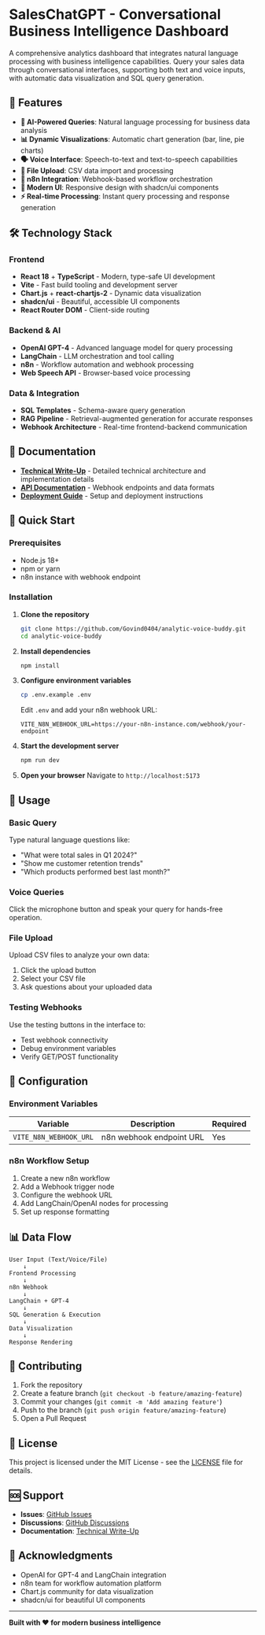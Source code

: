 # SalesChatGPT - Conversational Business Intelligence Dashboard

A comprehensive analytics dashboard that integrates natural language processing with business intelligence capabilities. Query your sales data through conversational interfaces, supporting both text and voice inputs, with automatic data visualization and SQL query generation.

## 🚀 Features

- **🤖 AI-Powered Queries**: Natural language processing for business data analysis
- **📊 Dynamic Visualizations**: Automatic chart generation (bar, line, pie charts)
- **🗣️ Voice Interface**: Speech-to-text and text-to-speech capabilities
- **📁 File Upload**: CSV data import and processing
- **🔗 n8n Integration**: Webhook-based workflow orchestration
- **📱 Modern UI**: Responsive design with shadcn/ui components
- **⚡ Real-time Processing**: Instant query processing and response generation

## 🛠️ Technology Stack

### Frontend
- **React 18** + **TypeScript** - Modern, type-safe UI development
- **Vite** - Fast build tooling and development server
- **Chart.js** + **react-chartjs-2** - Dynamic data visualization
- **shadcn/ui** - Beautiful, accessible UI components
- **React Router DOM** - Client-side routing

### Backend & AI
- **OpenAI GPT-4** - Advanced language model for query processing
- **LangChain** - LLM orchestration and tool calling
- **n8n** - Workflow automation and webhook processing
- **Web Speech API** - Browser-based voice processing

### Data & Integration
- **SQL Templates** - Schema-aware query generation
- **RAG Pipeline** - Retrieval-augmented generation for accurate responses
- **Webhook Architecture** - Real-time frontend-backend communication

## 📖 Documentation

- **[Technical Write-Up](TECHNICAL_WRITEUP.md)** - Detailed technical architecture and implementation details
- **[API Documentation](docs/API.md)** - Webhook endpoints and data formats
- **[Deployment Guide](docs/DEPLOYMENT.md)** - Setup and deployment instructions

## 🚀 Quick Start

### Prerequisites
- Node.js 18+ 
- npm or yarn
- n8n instance with webhook endpoint

### Installation

1. **Clone the repository**
   ```bash
   git clone https://github.com/Govind0404/analytic-voice-buddy.git
   cd analytic-voice-buddy
   ```

2. **Install dependencies**
   ```bash
   npm install
   ```

3. **Configure environment variables**
   ```bash
   cp .env.example .env
   ```
   Edit `.env` and add your n8n webhook URL:
   ```
   VITE_N8N_WEBHOOK_URL=https://your-n8n-instance.com/webhook/your-endpoint
   ```

4. **Start the development server**
   ```bash
   npm run dev
   ```

5. **Open your browser**
   Navigate to `http://localhost:5173`

## 🎯 Usage

### Basic Query
Type natural language questions like:
- "What were total sales in Q1 2024?"
- "Show me customer retention trends"
- "Which products performed best last month?"

### Voice Queries
Click the microphone button and speak your query for hands-free operation.

### File Upload
Upload CSV files to analyze your own data:
1. Click the upload button
2. Select your CSV file
3. Ask questions about your uploaded data

### Testing Webhooks
Use the testing buttons in the interface to:
- Test webhook connectivity
- Debug environment variables
- Verify GET/POST functionality

## 🔧 Configuration

### Environment Variables
| Variable | Description | Required |
|----------|-------------|----------|
| `VITE_N8N_WEBHOOK_URL` | n8n webhook endpoint URL | Yes |

### n8n Workflow Setup
1. Create a new n8n workflow
2. Add a Webhook trigger node
3. Configure the webhook URL
4. Add LangChain/OpenAI nodes for processing
5. Set up response formatting

## 📊 Data Flow

```
User Input (Text/Voice/File)
    ↓
Frontend Processing
    ↓
n8n Webhook
    ↓
LangChain + GPT-4
    ↓
SQL Generation & Execution
    ↓
Data Visualization
    ↓
Response Rendering
```

## 🤝 Contributing

1. Fork the repository
2. Create a feature branch (`git checkout -b feature/amazing-feature`)
3. Commit your changes (`git commit -m 'Add amazing feature'`)
4. Push to the branch (`git push origin feature/amazing-feature`)
5. Open a Pull Request

## 📝 License

This project is licensed under the MIT License - see the [LICENSE](LICENSE) file for details.

## 🆘 Support

- **Issues**: [GitHub Issues](https://github.com/Govind0404/analytic-voice-buddy/issues)
- **Discussions**: [GitHub Discussions](https://github.com/Govind0404/analytic-voice-buddy/discussions)
- **Documentation**: [Technical Write-Up](TECHNICAL_WRITEUP.md)

## 🎉 Acknowledgments

- OpenAI for GPT-4 and LangChain integration
- n8n team for workflow automation platform
- Chart.js community for data visualization
- shadcn/ui for beautiful UI components

---

**Built with ❤️ for modern business intelligence**
